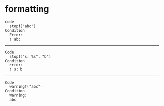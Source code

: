 # formatting

    Code
      stopf("abc")
    Condition
      Error:
      ! abc

---

    Code
      stopf("s: %s", "b")
    Condition
      Error:
      ! s: b

---

    Code
      warningf("abc")
    Condition
      Warning:
      abc

